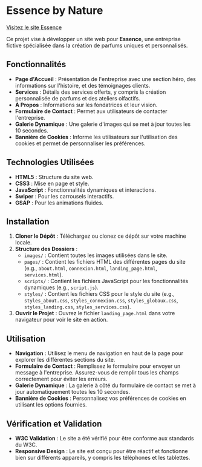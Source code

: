 # Essence by Nature

 [Visitez le site Essence](../pages/landing_page.html)

Ce projet vise à développer un site web pour **Essence**, une entreprise fictive spécialisée dans la création de parfums uniques et personnalisés.

## Fonctionnalités

- **Page d'Accueil** : Présentation de l'entreprise avec une section héro, des informations sur l'histoire, et des témoignages clients.
- **Services** : Détails des services offerts, y compris la création personnalisée de parfums et des ateliers olfactifs.
- **À Propos** : Informations sur les fondatrices et leur vision.
- **Formulaire de Contact** : Permet aux utilisateurs de contacter l'entreprise.
- **Galerie Dynamique** : Une galerie d'images qui se met à jour toutes les 10 secondes.
- **Bannière de Cookies** : Informe les utilisateurs sur l'utilisation des cookies et permet de personnaliser les préférences.

## Technologies Utilisées

- **HTML5** : Structure du site web.
- **CSS3** : Mise en page et style.
- **JavaScript** : Fonctionnalités dynamiques et interactions.
- **Swiper** : Pour les carrousels interactifs.
- **GSAP** : Pour les animations fluides.

## Installation

1. **Cloner le Dépôt** : Téléchargez ou clonez ce dépôt sur votre machine locale.
2. **Structure des Dossiers** :
   - `images/` : Contient toutes les images utilisées dans le site.
   - `pages/` : Contient les fichiers HTML des différentes pages du site (e.g., `about.html`, `connexion.html`, `landing_page.html`, `services.html`).
   - `scripts/` : Contient les fichiers JavaScript pour les fonctionnalités dynamiques (e.g., `script.js`).
   - `styles/` : Contient les fichiers CSS pour le style du site (e.g., `styles_about.css`, `styles_connexion.css`, `styles_globaux.css`, `styles_landing.css`, `styles_services.css`).
3. **Ouvrir le Projet** : Ouvrez le fichier `landing_page.html` dans votre navigateur pour voir le site en action.

## Utilisation

- **Navigation** : Utilisez le menu de navigation en haut de la page pour explorer les différentes sections du site.
- **Formulaire de Contact** : Remplissez le formulaire pour envoyer un message à l'entreprise. Assurez-vous de remplir tous les champs correctement pour éviter les erreurs.
- **Galerie Dynamique** : La galerie à côté du formulaire de contact se met à jour automatiquement toutes les 10 secondes.
- **Bannière de Cookies** : Personnalisez vos préférences de cookies en utilisant les options fournies.

## Vérification et Validation

- **W3C Validation** : Le site a été vérifié pour être conforme aux standards du W3C.
- **Responsive Design** : Le site est conçu pour être réactif et fonctionne bien sur différents appareils, y compris les téléphones et les tablettes.
